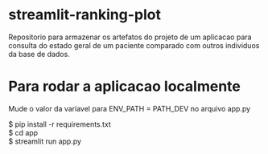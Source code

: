# streamlit-ranking-plot
Repositorio para armazenar os artefatos do projeto de um aplicacao para consulta do estado geral de um paciente comparado com outros individuos da base de dados.

# Para rodar a aplicacao localmente
Mude o valor da variavel para ENV_PATH = PATH_DEV no arquivo app.py
 
$ pip install -r requirements.txt \
$ cd app \
$ streamlit run app.py
